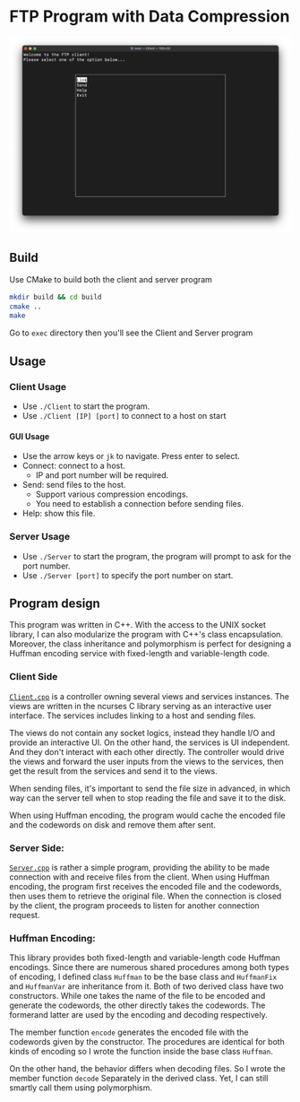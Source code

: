 # FTP Program with Data Compression

![screenshot](./assets/images/screenshot.png)

## Build
Use CMake to build both the client and server program

```sh
mkdir build && cd build
cmake ..
make
```
Go to `exec` directory then you'll see the Client and Server program

## Usage
### Client Usage
- Use `./Client` to start the program.
- Use `./Client [IP] [port]` to connect to a host on start

#### GUI Usage

- Use the arrow keys or `jk` to navigate. Press enter to select.
- Connect: connect to a host.
    - IP and port number will be required.
- Send: send files to the host.
    - Support various compression encodings.
    - You need to establish a connection before sending files.
- Help: show this file.

### Server Usage

- Use `./Server` to start the program, the program will prompt to ask for the port number.
- Use `./Server [port]` to specify the port number on start.

## Program design
This program was written in C++. With the access to the UNIX socket library, I can also modularize the program with C++'s class encapsulation. Moreover, the class inheritance and polymorphism is perfect for designing a Huffman encoding service with fixed-length and variable-length code.

### Client Side
[`Client.cpp`](./apps/Client.cpp) is a controller owning several views and services instances. The views are written in the ncurses C library serving as an interactive user interface. The services includes linking to a host and sending files.

The views do not contain any socket logics, instead they handle I/O and provide an interactive UI. On the other hand, the services is UI independent. And they don't interact with each other directly. The controller would drive the views and forward the user inputs from the  views to the services, then get the result from the services and send it to the views.

When sending files, it's important to send the file size in advanced, in which way can the server tell when to stop reading the file and save it to the disk.

When using Huffman encoding, the program would cache the encoded file and the codewords on disk and remove them after sent.

### Server Side:

[`Server.cpp`](./apps/Server.cpp) is rather a simple program, providing the ability to be made connection with and receive files from the client. When using Huffman encoding, the program first receives the encoded file and the codewords, then uses them to retrieve the original file. When the connection is closed by the client, the program proceeds to listen for another connection request.

### Huffman Encoding:

This library provides both fixed-length and variable-length code Huffman encodings. Since there are numerous shared procedures among both types of encoding, I defined class `Huffman` to be the base class and `HuffmanFix` and `HuffmanVar` are inheritance from it. Both of two derived class have two constructors. While one takes the name of the file to be encoded and generate the codewords, the other directly takes the codewords. The formerand latter are used by the encoding and decoding respectively.

The member function `encode` generates the encoded file with the codewords given by the constructor. The procedures are identical for both kinds of encoding so I wrote the function inside the base class `Huffman`.

On the other hand, the behavior differs when decoding files. So I wrote the member function `decode` Separately in the derived class. Yet, I can still smartly call them using polymorphism.

